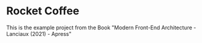 # Rocket Coffee

This is the example project from the Book "Modern Front-End Architecture - Lanciaux (2021) - Apress"

